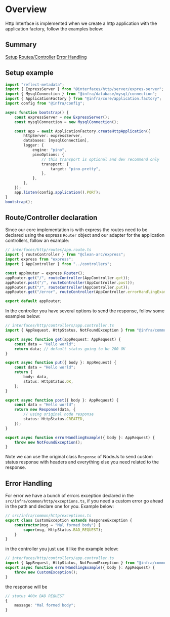 # Overview

Http Interface is implemented when we create a http application with the application factory, follow the examples below:

## Summary

[Setup]()
[Routes/Controller](https://github.com/kevingamaa/typescript-backend-example/blob/main/src/interfaces/http/README.md#routecontroller-declaration)
[Error Handling](https://github.com/kevingamaa/typescript-backend-example/blob/main/src/interfaces/http/README.md#routecontroller-declaration)

## Setup example

```typescript
import "reflect-metadata";
import { ExpressServer } from "@interfaces/http/server/expres-server";
import { MysqlConnection } from "@infra/database/mysql/connection";
import { ApplicationFactory } from "@infra/core/application.factory";
import config from "@infra/config";

async function bootstrap() {
    const expressServer = new ExpressServer();
    const mysqlConnection = new MysqlConnection();

    const app = await ApplicationFactory.createHttpApplication({
        httpServer: expressServer,
        databases: [mysqlConnection],
        logger: {
            engine: "pino",
            pinoOptions: {
                // this transport is optional and dev recommend only
                transport: {
                    target: "pino-pretty",
                },
            },
        },
    });
    app.listen(config.application().PORT);
}
bootstrap();
```

## Route/Controller declaration

Since our core implementation is with express the routes need to be declared using the express `Router` object and our adapter for the application controllers, follow an example:

```typescript
// interfaces/http/routes/app.route.ts
import { routeController } from "@clean-arc/express";
import express from "express";
import { AppController } from "../controllers";

const appRouter = express.Router();
appRouter.get("/", routeController(AppController.get));
appRouter.post("/", routeController(AppController.post));
appRouter.put("/", routeController(AppController.put));
appRouter.get("/error", routeController(AppController.errorHandlingExample));

export default appRouter;
```

In the controller you have several options to send the response, follow some examples below:

```typescript
// interfaces/http/controllers/app.controller.ts
import { AppRequest, HttpStatus, NotFoundException } from "@infra/common/http";

export async function get(appRequest: AppRequest) {
    const data = "Hello world";
    return data; // default status going to be 200 OK
}

export async function put({ body }: AppRequest) {
    const data = "Hello world";
    return {
        body: data,
        status: HttpStatus.OK,
    };
}

export async function post({ body }: AppRequest) {
    const data = "Hello world";
    return new Response(data, {
        // using original node response
        status: HttpStatus.CREATED,
    });
}

export async function errorHandlingExample({ body }: AppRequest) {
    throw new NotFoundException();
}
```

Note we can use the original class `Response` of NodeJs to send custom status response with headers and everything else you need related to the response.

## Error Handling

For error we have a bunch of errors exception declared in the `src/infra/common/http/exceptions.ts`, if you need a custom error go ahead in the path and declare one for you. Example below:

```typescript
// src/infra/common/http/exceptions.ts
export class CustomException extends ResponseException {
    constructor(msg = "Mal formed body") {
        super(msg, HttpStatus.BAD_REQUEST);
    }
}
```

in the controller you just use it like the example below:

```typescript
// interfaces/http/controllers/app.controller.ts
import { AppRequest, HttpStatus, NotFoundException } from "@infra/common/http";
export async function errorHandlingExample({ body }: AppRequest) {
    throw new CustomException();
}
```

the response will be

```typescript
// status 400x BAD REQUEST
{
    message: "Mal formed body";
}
```
